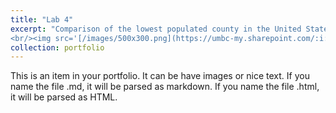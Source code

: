 ```yaml
---
title: "Lab 4"
excerpt: "Comparison of the lowest populated county in the United States versus the highest 
<br/><img src='[/images/500x300.png](https://umbc-my.sharepoint.com/:i:/g/personal/wn95497_umbc_edu/EaORRVH8wtREsQAsITyBH0QBUfDgc-RzmuALyQKglHr7eg?e=Efc8xF)'>"
collection: portfolio
---
```


This is an item in your portfolio. It can be have images or nice text. If you name the file .md, it will be parsed as markdown. If you name the file .html, it will be parsed as HTML. 
